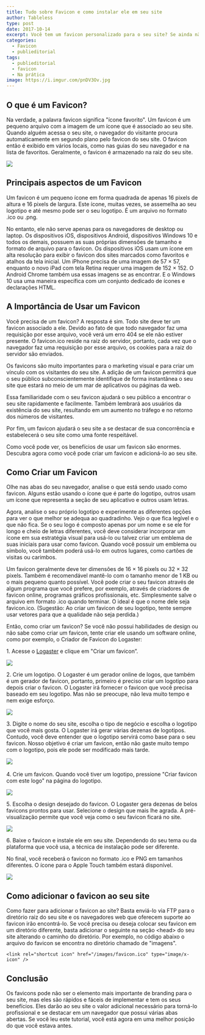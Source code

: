 ```yaml
---
title: Tudo sobre Favicon e como instalar ele em seu site 
author: Tableless
type: post
date: 2017-10-14
excerpt: Você tem um favicon personalizado para o seu site? Se ainda não, realmente deveria ter um. Ele dá o toque final ao branding e ao design do seu site.
categories:
  - Favicon
  - publieditorial
tags:
  - publieditorial
  - favicon
  - Na prática
image: https://i.imgur.com/pnDV3Ov.jpg
---
```


## O que é um Favicon?

Na verdade, a palavra favicon significa "ícone favorito". Um favicon é um pequeno arquivo com a imagem de um ícone que é associado ao seu site. Quando alguém acessa o seu site, o navegador do visitante procura automaticamente em segundo plano pelo favicon do seu site. O favicon então é exibido em vários locais, como nas guias do seu navegador e na lista de favoritos. Geralmente, o favicon é armazenado na raiz do seu site.

![](https://i.imgur.com/UVG19KK.png)

## Principais aspectos de um Favicon

Um favicon é um pequeno ícone em forma quadrada de apenas 16 pixels de altura e 16 pixels de largura. Este ícone, muitas vezes, se assemelha ao seu logotipo e até mesmo pode ser o seu logotipo. É um arquivo no formato .ico ou .png.

No entanto, ele não serve apenas para os navegadores de desktop ou laptop. Os dispositivos iOS, dispositivos Android, dispositivos Windows 10 e todos os demais, possuem as suas próprias dimensões de tamanho e formato de arquivo para o favicon. Os dispositivos iOS usam um ícone em alta resolução para exibir o favicon dos sites marcados como favoritos e atalhos da tela inicial. Um iPhone precisa de uma imagem de 57 × 57, enquanto o novo iPad com tela Retina requer uma imagem de 152 × 152. O Android Chrome também usa essas imagens se as encontrar. E o Windows 10 usa uma maneira específica com um conjunto dedicado de ícones e declarações HTML.

## A Importância de Usar um Favicon

Você precisa de um favicon? A resposta é sim. Todo site deve ter um favicon associado a ele. Devido ao fato de que todo navegador faz uma requisição por esse arquivo, você verá um erro 404 se ele não estiver presente. O favicon.ico reside na raiz do servidor, portanto, cada vez que o navegador faz uma requisição por esse arquivo, os cookies para a raiz do servidor são enviados.

Os favicons são muito importantes para o marketing visual e para criar um vínculo com os visitantes do seu site. A adição de um favicon permitirá que o seu público subconscientemente identifique de forma instantânea o seu site que estará no meio de um mar de aplicativos ou páginas da web.

Essa familiaridade com o seu favicon ajudará o seu público a encontrar o seu site rapidamente e facilmente. Também lembrará aos usuários da existência do seu site, resultando em um aumento no tráfego e no retorno dos números de visitantes.

Por fim, um favicon ajudará o seu site a se destacar de sua concorrência e estabelecerá o seu site como uma fonte respeitável.

Como você pode ver, os benefícios de usar um favicon são enormes. Descubra agora como você pode criar um favicon e adicioná-lo ao seu site.

## Como Criar um Favicon

Olhe nas abas do seu navegador, analise o que está sendo usado como favicon. Alguns estão usando o ícone que é parte do logotipo, outros usam um ícone que representa a seção de seu aplicativo e outros usam letras.

Agora, analise o seu próprio logotipo e experimente as diferentes opções para ver o que melhor se adequa ao quadradinho. Vejo o que fica legível e o que não fica. Se o seu logo é composto apenas por um nome e se ele for longo e cheio de letras diferentes, você deve considerar incorporar um ícone em sua estratégia visual para usá-lo ou talvez criar um emblema de suas iniciais para usar como favicon. Quando você possuir um emblema ou símbolo, você também poderá usá-lo em outros lugares, como cartões de visitas ou carimbos.

Um favicon geralmente deve ter dimensões de 16 × 16 pixels ou 32 × 32 pixels. Também é recomendável mantê-lo com o tamanho menor de 1 KB ou o mais pequeno quanto possível. Você pode criar o seu favicon através de algum programa que você prefere, por exemplo, através de criadores de favicon online, programas gráficos profissionais, etc. Simplesmente salve o arquivo em formato .ico quando terminar. O ideal é que o nome dele seja favicon.ico. (Sugestão: Ao criar um favicon de seu logotipo, tente sempre usar vetores para que a qualidade não seja perdida.)

Então, como criar um favicon? Se você não possui habilidades de design ou não sabe como criar um favicon, tente criar ele usando um software online, como por exemplo, o Criador de Favicon do Logaster:

1\. Acesse o [Logaster](https://www.google.com/url?q=https://www.logaster.com.br/favicon&sa=D&ust=1508325699028000&usg=AFQjCNH6UiWWQ6K4RFzAmH-RIUQe3JvtUw) e clique em "Criar um favicon”.

![](https://i.imgur.com/d9mPfQn.png)

2\. Crie um logotipo. O Logaster é um gerador online de logos, que também é um gerador de favicon, portanto, primeiro é preciso criar um logotipo para depois criar o favicon. O Logaster irá fornecer o favicon que você precisa baseado em seu logotipo. Mas não se preocupe, não leva muito tempo e nem exige esforço.

![](https://i.imgur.com/dhAEl01.png)

3\. Digite o nome do seu site, escolha o tipo de negócio e escolha o logotipo que você mais gosta. O Logaster irá gerar várias dezenas de logotipos. Contudo, você deve entender que o logotipo servirá como base para o seu favicon. Nosso objetivo é criar um favicon, então não gaste muito tempo com o logotipo, pois ele pode ser modificado mais tarde.

![](https://i.imgur.com/lCH2tRw.png) 

4\. Crie um favicon. Quando você tiver um logotipo, pressione "Criar favicon com este logo" na página do logotipo.

![](https://i.imgur.com/WqH9gtE.png)

5\. Escolha o design desejado do favicon. O Logaster gera dezenas de belos favicons prontos para usar. Selecione o design que mais lhe agrada. A pré-visualização permite que você veja como o seu favicon ficará no site.

![](https://i.imgur.com/VLXkLjb.png)

6\. Baixe o favicon e instale ele em seu site. Dependendo do seu tema ou da plataforma que você usa, a técnica de instalação pode ser diferente.

No final, você receberá o favicon no formato .ico e PNG em tamanhos diferentes. O ícone para o Apple Touch também estará disponível.

![](https://i.imgur.com/P2EeKU8.png)

## Como adicionar o favicon ao seu site

Como fazer para adicionar o favicon ao site? Basta enviá-lo via FTP para o diretório raiz do seu site e os navegadores web que oferecem suporte ao favicon irão encontrá-lo. Se você precisa ou deseja colocar seu favicon em um diretório diferente, basta adicionar o seguinte na seção &lt;head&gt; do seu site alterando o caminho do diretório. Por exemplo, no código abaixo o arquivo do favicon se encontra no diretório chamado de "imagens".

```
<link rel="shortcut icon" href="/images/favicon.ico" type="image/x-icon" />
```

## Conclusão

Os favicons pode não ser o elemento mais importante de branding para o seu site, mas eles são rápidos e fáceis de implementar e tem os seus benefícios. Eles darão ao seu site o valor adicional necessário para torná-lo profissional e se destacar em um navegador que possui várias abas abertas. Se você leu este tutorial, você está agora em uma melhor posição do que você estava antes.